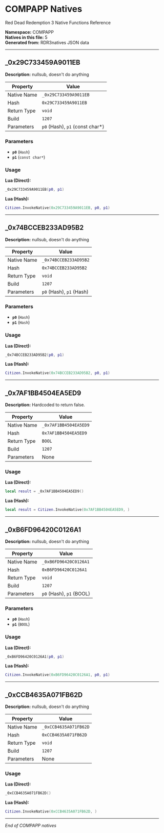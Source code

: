 # COMPAPP Natives

Red Dead Redemption 3 Native Functions Reference

**Namespace:** COMPAPP  
**Natives in this file:** 5  
**Generated from:** RDR3natives JSON data

---

## _0x29C733459A9011EB

**Description:** nullsub, doesn't do anything

| Property | Value |
|----------|-------|
| Native Name | `_0x29C733459A9011EB` |
| Hash | `0x29C733459A9011EB` |
| Return Type | `void` |
| Build | `1207` |
| Parameters | `p0` (Hash), `p1` (const char*) |

### Parameters

- **`p0`** (`Hash`)
- **`p1`** (`const char*`)

### Usage

**Lua (Direct):**
```lua
_0x29C733459A9011EB(p0, p1)
```

**Lua (Hash):**
```lua
Citizen.InvokeNative(0x29C733459A9011EB, p0, p1)
```


---

## _0x74BCCEB233AD95B2

**Description:** nullsub, doesn't do anything

| Property | Value |
|----------|-------|
| Native Name | `_0x74BCCEB233AD95B2` |
| Hash | `0x74BCCEB233AD95B2` |
| Return Type | `void` |
| Build | `1207` |
| Parameters | `p0` (Hash), `p1` (Hash) |

### Parameters

- **`p0`** (`Hash`)
- **`p1`** (`Hash`)

### Usage

**Lua (Direct):**
```lua
_0x74BCCEB233AD95B2(p0, p1)
```

**Lua (Hash):**
```lua
Citizen.InvokeNative(0x74BCCEB233AD95B2, p0, p1)
```


---

## _0x7AF1BB4504EA5ED9

**Description:** Hardcoded to return false.

| Property | Value |
|----------|-------|
| Native Name | `_0x7AF1BB4504EA5ED9` |
| Hash | `0x7AF1BB4504EA5ED9` |
| Return Type | `BOOL` |
| Build | `1207` |
| Parameters | None |

### Usage

**Lua (Direct):**
```lua
local result = _0x7AF1BB4504EA5ED9()
```

**Lua (Hash):**
```lua
local result = Citizen.InvokeNative(0x7AF1BB4504EA5ED9, )
```


---

## _0xB6FD96420C0126A1

**Description:** nullsub, doesn't do anything

| Property | Value |
|----------|-------|
| Native Name | `_0xB6FD96420C0126A1` |
| Hash | `0xB6FD96420C0126A1` |
| Return Type | `void` |
| Build | `1207` |
| Parameters | `p0` (Hash), `p1` (BOOL) |

### Parameters

- **`p0`** (`Hash`)
- **`p1`** (`BOOL`)

### Usage

**Lua (Direct):**
```lua
_0xB6FD96420C0126A1(p0, p1)
```

**Lua (Hash):**
```lua
Citizen.InvokeNative(0xB6FD96420C0126A1, p0, p1)
```


---

## _0xCCB4635A071FB62D

**Description:** nullsub, doesn't do anything

| Property | Value |
|----------|-------|
| Native Name | `_0xCCB4635A071FB62D` |
| Hash | `0xCCB4635A071FB62D` |
| Return Type | `void` |
| Build | `1207` |
| Parameters | None |

### Usage

**Lua (Direct):**
```lua
_0xCCB4635A071FB62D()
```

**Lua (Hash):**
```lua
Citizen.InvokeNative(0xCCB4635A071FB62D, )
```


---

*End of COMPAPP natives*

